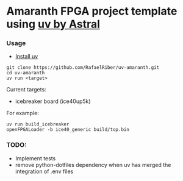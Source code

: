 # Amaranth FPGA project template using [uv by Astral](https://github.com/astral-sh/uv)


### Usage
- [Install uv](https://github.com/astral-sh/uv?tab=readme-ov-file#installation)
```
git clone https://github.com/RafaelRiber/uv-amaranth.git
cd uv-amaranth
uv run <target> 
```
Current targets:
- icebreaker board (ice40up5k)


For example:
```
uv run build_icebreaker
openFPGALoader -b ice40_generic build/top.bin
```
### TODO:
- Implement tests
- remove python-dotfiles dependency when uv has merged the integration of .env files
